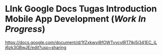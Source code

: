 # LInk Google Docs Tugas Introduction Mobile App Development (*Work In Progress*)

<https://docs.google.com/document/d/1fZxkwvi8fOWTvvcylRT7Ikj5j341EC_jLj6zk3GBwJE/edit?usp=sharing>
